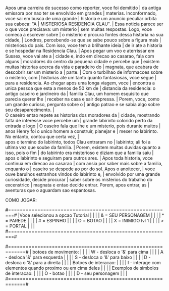 Apos uma carreira de sucesso como reporter, voce foi demitido     |
da antiga emissora por nao ter se envolvido em grandes            |
materias. Inconformado, voce sai em busca de uma grande           | 
historia e um anuncio peculiar orbita sua cabeca: "A              |
MISTERIOSA RESIDENCIA CLAU".                                      |
Essa noticia parece ser o que voce precisava: um misterio         |
sem muitas respostas. Logo, voce comeca a escrever sobre          |
o misterio e procura fontes dessa historia na sua cidade,         |
Londres, percebendo-se que se sabe pouco sobre a figura mais      |
misteriosa do pais. Com isso, voce tem a brilhante ideia          |
de ir ate a historia e se hospedar na Residencia Clau.            |
Apos pegar um voo e aterrissar em Sussex, voce vai ate a          |
cidade e, indo em direcao ao casarao, fala com alguns             |
moradores do centro da pequena cidade e percebe que               |
existem muitas historias acerca da vida e paradeiro do            |
magnata, que acabara de descobrir ser um misterio a               |
parte.                                                            |
Com o turbilhao de informacoes sobre o misterio, com              |
historias ate um tanto quanto fantasiosas, voce segue             |
para a residencia. Ao chegar apos uma longa viagem, voce          |
encontra a unica pessoa que esta a menos de 50 km de              |
distancia da residencia: o antigo caseiro e jardineiro da         |
familia Clau, um homem esquisito que parecia querer lhe           |
receber na casa e sair depressa.                                  |
Porem, voce, como um grande curioso, pergunta sobre o             |
antigo patrao e se sabia algo sobre seu desaparecimento.          |  
O caseiro entao repete as historias dos moradores da              |
cidade, mostrando falta de interesse voce percebe um              | 
grande labirinto colorido perto da entrada e logo                 |
O caseiro fala que lhe e um misterio, pois durante muitos         |
anos Henry foi o unico homem a construir, planejar e              |
mexer no labirinto. No entanto, contou que certa vez,             |  
apos o termino do labirinto, todos Clau entraram no               |
labirinto; ali foi a ultima vez que soube da familia.             |
Porem, existem muitas duvidas quanto a isso, pois o fim           |
do labirinto era misterioso e diziam que a familia saiu           |
apos o labirinto e seguiram para outros ares.                     |
Apos toda historia, voce continua em direcao ao casarao           |
com ansia por saber mais sobre a familia, enquanto o              |
caseiro se despede ao por do sol. Apos o anoitecer,               |
voce ouve barulhos estranhos vindos do labirinto e,               |
envolvido por uma grande curiosidade, decide procurar             |
saber sobre os misterios do trabalho do excenstrico               |
magnata e entao decide entrar. Porem, apos entrar, as             |
aventuras que o aguardam sao espantosas.

COMO JOGAR:

#========================================================#
|Voce selecionou a opcao Tutorial                        |
|                                                        |
| & = SEU PERSONAGEM                                     |
|                                                        |
| * = PAREDE                                             |
|                                                        |
| # = ESPINHO                                            |
|                                                        |
| O = BOTAO                                              |
|                                                        |
| X = INIMIGO lvl 1                                      |
|                                                        |
| > = PORTAL                                             |
|                                                        |
#========================================================#

#============================================================#
| botoes de movimento:                                       |
|                                                            |
| W - desloca o '&' para cima                                  |
|                                                            |
| A - desloca '&' para esquerda                                |
|                                                            |
| S - desloca o '&' para baixo                                 |
|                                                            |
| D - desloca o '&' para a direita                             |
|                                                            |
| Botoes de interacao:                                       |
|                                                            |
| I - interage com elementos quando proximo ou em cima deles |
|                                                            |
| Exemplos de simbolos de interacao:                         |
|                                                            |
| O - botao                                                   |
|                                                            |
| D - seu personagem                                          |
|                                                            |
#============================================================#

